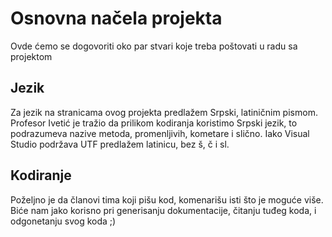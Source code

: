 # Osnovna načela projekta #

Ovde ćemo se dogovoriti oko par stvari koje treba poštovati u radu sa projektom


## Jezik ##

Za jezik na stranicama ovog projekta predlažem Srpski, latiničnim pismom.
Profesor Ivetić je tražio da prilikom kodiranja koristimo Srpski jezik, to podrazumeva nazive metoda, promenljivih, kometare i slično. Iako Visual Studio podržava UTF predlažem latinicu, bez š, č i sl.

## Kodiranje ##

Poželjno je da članovi tima koji pišu kod, komenarišu isti što je moguće više. Biće nam jako korisno pri generisanju dokumentacije, čitanju tuđeg koda, i odgonetanju svog koda ;)